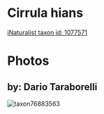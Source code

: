 
Cirrula hians
=============
  
[iNaturalist taxon id: 1077571](https://www.inaturalist.org/taxa/1077571)
# Photos

## by: Dario Taraborelli
  
![taxon76883563](https://inaturalist-open-data.s3.amazonaws.com/photos/82609825/medium.jpg)